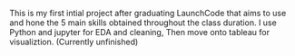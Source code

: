 This is my first intial project after graduating LaunchCode that aims to use and hone the 5 main skills obtained throughout the class duration. I use Python and jupyter for EDA and cleaning,
Then move onto tableau for visualiztion.
(Currently unfinished)
